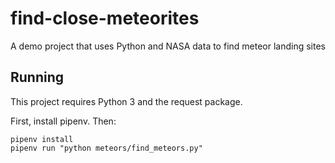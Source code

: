 # find-close-meteorites
A demo project that uses Python and NASA data to find meteor landing sites

## Running

This project requires Python 3 and the request package.

First, install pipenv. Then:

```
pipenv install
pipenv run "python meteors/find_meteors.py"
```

